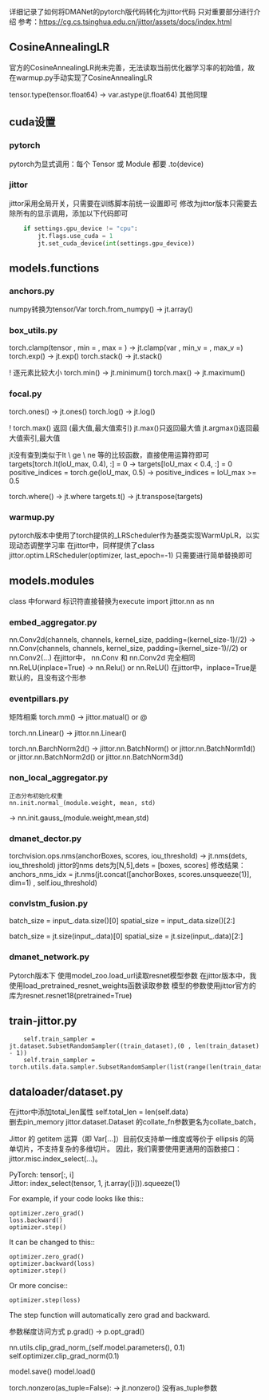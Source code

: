 详细记录了如何将DMANet的pytorch版代码转化为jittor代码
只对重要部分进行介绍
参考：https://cg.cs.tsinghua.edu.cn/jittor/assets/docs/index.html

## CosineAnnealingLR
官方的CosineAnnealingLR尚未完善，无法读取当前优化器学习率的初始值，故在warmup.py手动实现了CosineAnnealingLR


tensor.type(tensor.float64) -> var.astype(jt.float64) 其他同理
## cuda设置
### pytorch

pytorch为显式调用：每个 Tensor 或 Module 都要 .to(device)

### jittor

jittor采用全局开关，只需要在训练脚本前统一设置即可
修改为jittor版本只需要去除所有的显示调用，添加以下代码即可
``` train.py AbstractTrainer/__init__.py
    if settings.gpu_device != "cpu":
        jt.flags.use_cuda = 1
        jt.set_cuda_device(int(settings.gpu_device))
```

## models.functions

### anchors.py

numpy转换为tensor/Var
torch.from_numpy() -> jt.array()

### box_utils.py

torch.clamp(tensor , min = , max = ) -> jt.clamp(var , min_v = , max_v =)
torch.exp() -> jt.exp()
torch.stack() -> jt.stack()

! 逐元素比较大小 
torch.min() -> jt.minimum()
torch.max() -> jt.maximum()

### focal.py

torch.ones() -> jt.ones()
torch.log() -> jt.log()

! torch.max() 返回 (最大值,最大值索引)
jt.max()只返回最大值
jt.argmax()返回最大值索引,最大值

jt没有查到类似于lt \ ge \ ne 等的比较函数，直接使用运算符即可
targets[torch.lt(IoU_max, 0.4), :] = 0 -> targets[IoU_max < 0.4, :] = 0
positive_indices = torch.ge(IoU_max, 0.5) -> positive_indices = IoU_max >= 0.5

torch.where() -> jt.where
targets.t() -> jt.transpose(targets)

### warmup.py

pytorch版本中使用了torch提供的_LRScheduler作为基类实现WarmUpLR，以实现动态调整学习率
在jittor中，同样提供了class jittor.optim.LRScheduler(optimizer, last_epoch=-1)
只需要进行简单替换即可


## models.modules

class 中forward 标识符直接替换为execute
import jittor.nn as nn

### embed_aggregator.py

nn.Conv2d(channels, channels, kernel_size, padding=(kernel_size-1)//2)   ->  nn.Conv(channels, channels, kernel_size, padding=(kernel_size-1)//2) or nn.Conv2(...)
在jittor中， nn.Conv 和 nn.Conv2d 完全相同
nn.ReLU(inplace=True) -> nn.Relu() or nn.ReLU() 在jittor中，inplace=True是默认的，且没有这个形参

### eventpillars.py

矩阵相乘
torch.mm() -> jittor.matual() or @

torch.nn.Linear()   -> jittor.nn.Linear()

torch.nn.BarchNorm2d() -> jittor.nn.BatchNorm() or jittor.nn.BatchNorm1d() or jittor.nn.BatchNorm2d() or jittor.nn.BatchNorm3d()


### non_local_aggregator.py
    正态分布初始化权重
    nn.init.normal_(module.weight, mean, std)
-> nn.init.gauss_(module.weight,mean,std)
### dmanet_dector.py
torchvision.ops.nms(anchorBoxes, scores, iou_threshold)  -> jt.nms(dets, iou_threshold)
jittor的nms dets为[N,5],dets = [boxes, scores]
修改结果：
anchors_nms_idx = jt.nms(jt.concat([anchorBoxes, scores.unsqueeze(1)], dim=1) , self.iou_threshold)

### convlstm_fusion.py

batch_size = input_.data.size()[0]
spatial_size = input_.data.size()[2:]

batch_size = jt.size(input_.data)[0]
spatial_size = jt.size(input_.data)[2:]


### dmanet_network.py

Pytorch版本下 使用model_zoo.load_url读取resnet模型参数
在jittor版本中，我使用load_pretrained_resnet_weights函数读取参数
模型的参数使用jittor官方的库为resnet.resnet18(pretrained=True)

## train-jittor.py

        self.train_sampler = jt.dataset.SubsetRandomSampler((train_dataset),(0 , len(train_dataset) - 1))
        self.train_sampler = torch.utils.data.sampler.SubsetRandomSampler(list(range(len(train_dataset))))
## dataloader/dataset.py

在jittor中添加total_len属性   self.total_len = len(self.data)  
删去pin_memory 
jittor.dataset.Dataset 的collate_fn参数更名为collate_batch，


Jittor 的 getitem 运算（即 Var[...]）目前仅支持单一维度或等价于 ellipsis 的简单切片，不支持复杂的多维切片。
因此，我们需要使用更通用的函数接口：jittor.misc.index_select(...)。

PyTorch:   tensor[:, i]         
Jittor:    index_select(tensor, 1, jt.array([i])).squeeze(1)

For example, if your code looks like this::

    optimizer.zero_grad()
    loss.backward()
    optimizer.step()

It can be changed to this::

    optimizer.zero_grad()
    optimizer.backward(loss)
    optimizer.step()

Or more concise::

    optimizer.step(loss)

The step function will automatically zero grad and backward.

参数梯度访问方式
p.grad()  -> p.opt_grad()

nn.utils.clip_grad_norm_(self.model.parameters(), 0.1)
self.optimizer.clip_grad_norm(0.1)  

model.save()
model.load()


torch.nonzero(as_tuple=False):
-> jt.nonzero() 没有as_tuple参数
 
